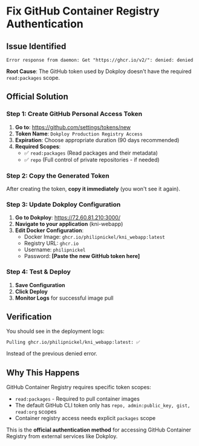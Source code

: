 # Fix GitHub Container Registry Authentication

## Issue Identified
```
Error response from daemon: Get "https://ghcr.io/v2/": denied: denied
```

**Root Cause**: The GitHub token used by Dokploy doesn't have the required `read:packages` scope.

## Official Solution

### Step 1: Create GitHub Personal Access Token

1. **Go to**: https://github.com/settings/tokens/new
2. **Token Name**: `Dokploy Production Registry Access`
3. **Expiration**: Choose appropriate duration (90 days recommended)
4. **Required Scopes**:
   - ✅ `read:packages` (Read packages and their metadata)
   - ✅ `repo` (Full control of private repositories - if needed)

### Step 2: Copy the Generated Token

After creating the token, **copy it immediately** (you won't see it again).

### Step 3: Update Dokploy Configuration

1. **Go to Dokploy**: https://72.60.81.210:3000/
2. **Navigate to your application** (kni-webapp)
3. **Edit Docker Configuration**:
   - Docker Image: `ghcr.io/philipnickel/kni_webapp:latest`
   - Registry URL: `ghcr.io`
   - Username: `philipnickel`
   - Password: **[Paste the new GitHub token here]**

### Step 4: Test & Deploy

1. **Save Configuration**
2. **Click Deploy**
3. **Monitor Logs** for successful image pull

## Verification

You should see in the deployment logs:
```
Pulling ghcr.io/philipnickel/kni_webapp:latest: ✅
```

Instead of the previous denied error.

## Why This Happens

GitHub Container Registry requires specific token scopes:
- `read:packages` - Required to pull container images
- The default GitHub CLI token only has `repo, admin:public_key, gist, read:org` scopes
- Container registry access needs explicit `packages` scope

This is the **official authentication method** for accessing GitHub Container Registry from external services like Dokploy.
